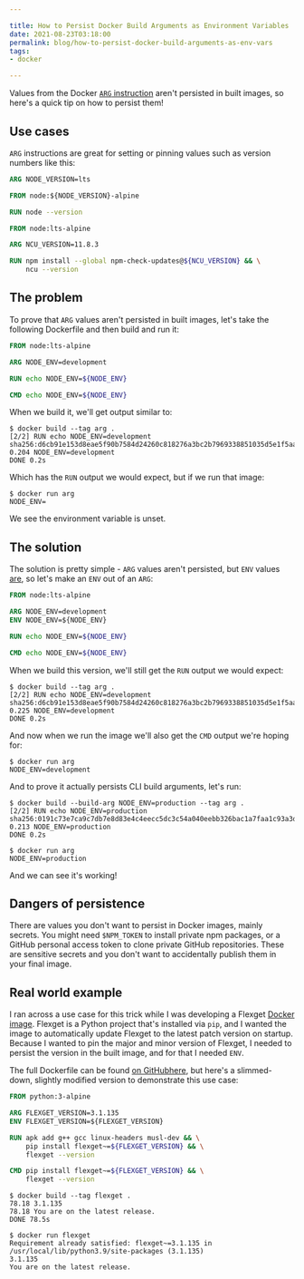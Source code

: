 ```yaml
---

title: How to Persist Docker Build Arguments as Environment Variables
date: 2021-08-23T03:18:00
permalink: blog/how-to-persist-docker-build-arguments-as-env-vars
tags:
- docker

---
```


Values from the Docker [`ARG` instruction](https://docs.docker.com/engine/reference/builder/#arg) aren't persisted in built images, so here's a quick tip on how to persist them!

## Use cases

`ARG` instructions are great for setting or pinning values such as version numbers like this:

```dockerfile
ARG NODE_VERSION=lts

FROM node:${NODE_VERSION}-alpine

RUN node --version
```

```dockerfile
FROM node:lts-alpine

ARG NCU_VERSION=11.8.3

RUN npm install --global npm-check-updates@${NCU_VERSION} && \
    ncu --version
```

## The problem

To prove that `ARG` values aren't persisted in built images, let's take the following Dockerfile and then build and run it:

```dockerfile
FROM node:lts-alpine

ARG NODE_ENV=development

RUN echo NODE_ENV=${NODE_ENV}

CMD echo NODE_ENV=${NODE_ENV}
```

When we build it, we'll get output similar to:

```shell
$ docker build --tag arg .
[2/2] RUN echo NODE_ENV=development
sha256:d6cb91e153d8eae5f90b7584d24260c818276a3bc2b7969338851035d5e1f5aa
0.204 NODE_ENV=development
DONE 0.2s
```

Which has the `RUN` output we would expect, but if we run that image:

```shell
$ docker run arg
NODE_ENV=
```

We see the environment variable is unset.

## The solution

The solution is pretty simple - `ARG` values aren't persisted, but `ENV` values [are](https://docs.docker.com/engine/reference/builder/#env), so let's make an `ENV` out of an `ARG`:

```dockerfile
FROM node:lts-alpine

ARG NODE_ENV=development
ENV NODE_ENV=${NODE_ENV}

RUN echo NODE_ENV=${NODE_ENV}

CMD echo NODE_ENV=${NODE_ENV}
```

When we build this version, we'll still get the `RUN` output we would expect:

```shell
$ docker build --tag arg .
[2/2] RUN echo NODE_ENV=development
sha256:d6cb91e153d8eae5f90b7584d24260c818276a3bc2b7969338851035d5e1f5aa
0.225 NODE_ENV=development
DONE 0.2s
```

And now when we run the image we'll also get the `CMD` output we're hoping for:

```shell
$ docker run arg
NODE_ENV=development
```

And to prove it actually persists CLI build arguments, let's run:

```shell
$ docker build --build-arg NODE_ENV=production --tag arg .
[2/2] RUN echo NODE_ENV=production
sha256:0191c73e7ca9c7db7e8d83e4c4eecc5dc3c54a040eebb326bac1a7faa1c93a3d
0.213 NODE_ENV=production
DONE 0.2s

$ docker run arg
NODE_ENV=production
```

And we can see it's working!

## Dangers of persistence

There are values you don't want to persist in Docker images, mainly secrets. You might need `$NPM_TOKEN` to install private npm packages, or a GitHub personal access token to clone private GitHub repositories. These are sensitive secrets and you don't want to accidentally publish them in your final image.

## Real world example

I ran across a use case for this trick while I was developing a Flexget [Docker image](https://github.com/emmercm/docker-flexget). Flexget is a Python project that's installed via `pip`, and I wanted the image to automatically update Flexget to the latest patch version on startup. Because I wanted to pin the major and minor version of Flexget, I needed to persist the version in the built image, and for that I needed `ENV`.

The full Dockerfile can be found [on GitHubhere](https://github.com/emmercm/docker-flexget/blob/70e0fdcf5d296767381dd883f131f98af8eb3aa8/3.1/Dockerfile), but here's a slimmed-down, slightly modified version to demonstrate this use case:

```dockerfile
FROM python:3-alpine

ARG FLEXGET_VERSION=3.1.135
ENV FLEXGET_VERSION=${FLEXGET_VERSION}

RUN apk add g++ gcc linux-headers musl-dev && \
    pip install flexget~=${FLEXGET_VERSION} && \
    flexget --version

CMD pip install flexget~=${FLEXGET_VERSION} && \
    flexget --version
```

```shell
$ docker build --tag flexget .
78.18 3.1.135
78.18 You are on the latest release.
DONE 78.5s

$ docker run flexget
Requirement already satisfied: flexget~=3.1.135 in /usr/local/lib/python3.9/site-packages (3.1.135)
3.1.135
You are on the latest release.
```
<!--stackedit_data:
eyJoaXN0b3J5IjpbMTE0OTcwOTU5OV19
-->